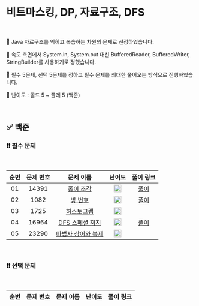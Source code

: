 # 비트마스킹, DP, 자료구조, DFS

<br/>

📌 Java 자료구조를 익히고 복습하는 차원의 문제로 선정하였습니다.

📌 속도 측면에서 System.in, System.out 대신 BufferedReader, BufferedWriter, StringBuilder를 사용하기로 정했습니다.

📌 필수 5문제, 선택 5문제를 정하고 필수 문제를 최대한 풀어오는 방식으로 진행하였습니다.

📌 난이도 : 골드 5 ~ 플레 5 (백준)

<br/>

## ✅ 백준

### ❗❗ 필수 문제

<br/>

순번 | 문제 번호 | 문제 이름 | 난이도 | 풀이 링크
:---: | :---: | :---: | :---: | :---: 
01 | 14391 | [종이 조각](https://www.acmicpc.net/problem/14391) | <img src="https://static.solved.ac/tier_small/13.svg" width=20px> | [풀이](https://github.com/psj98/Java_Study_Coding_18/blob/main/study/src/study_230405/problemset/boj_14391.java)
02 | 1082 | [방 번호](https://www.acmicpc.net/problem/1082) | <img src="https://static.solved.ac/tier_small/13.svg" width=20px> | [풀이](https://github.com/psj98/Java_Study_Coding_18/blob/main/study/src/study_230405/problemset/boj_1082.java)
03 | 1725 | [히스토그램](https://www.acmicpc.net/problem/1725) | <img src="https://static.solved.ac/tier_small/16.svg" width=20px> | []()
04 | 16964 | [DFS 스페셜 저지](https://www.acmicpc.net/problem/16964) | <img src="https://static.solved.ac/tier_small/13.svg" width=20px> | [풀이](https://github.com/psj98/Java_Study_Coding_18/blob/main/study/src/study_230405/problemset/boj_16964.java)
05 | 23290 | [마법사 상어와 복제](https://www.acmicpc.net/problem/23290) | <img src="https://static.solved.ac/tier_small/15.svg" width=20px> | []()

<br/>

### ❗❗ 선택 문제

<br/>

순번 | 문제 번호 | 문제 이름 | 난이도 | 풀이 링크
:---: | :---: | :---: | :---: | :---: 
